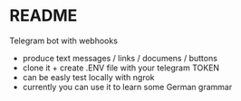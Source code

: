 # README

Telegram bot with webhooks
* produce text messages / links / documens / buttons
* clone it + create .ENV file with your telegram TOKEN
* can be easly test locally with ngrok
* currently you can use it to learn some German grammar
